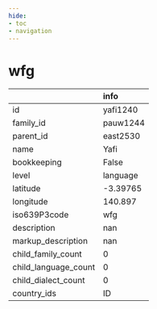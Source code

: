 ```yaml
---
hide:
- toc
- navigation
---
```

# wfg
|                      | info     |
|:---------------------|:---------|
| id                   | yafi1240 |
| family_id            | pauw1244 |
| parent_id            | east2530 |
| name                 | Yafi     |
| bookkeeping          | False    |
| level                | language |
| latitude             | -3.39765 |
| longitude            | 140.897  |
| iso639P3code         | wfg      |
| description          | nan      |
| markup_description   | nan      |
| child_family_count   | 0        |
| child_language_count | 0        |
| child_dialect_count  | 0        |
| country_ids          | ID       |